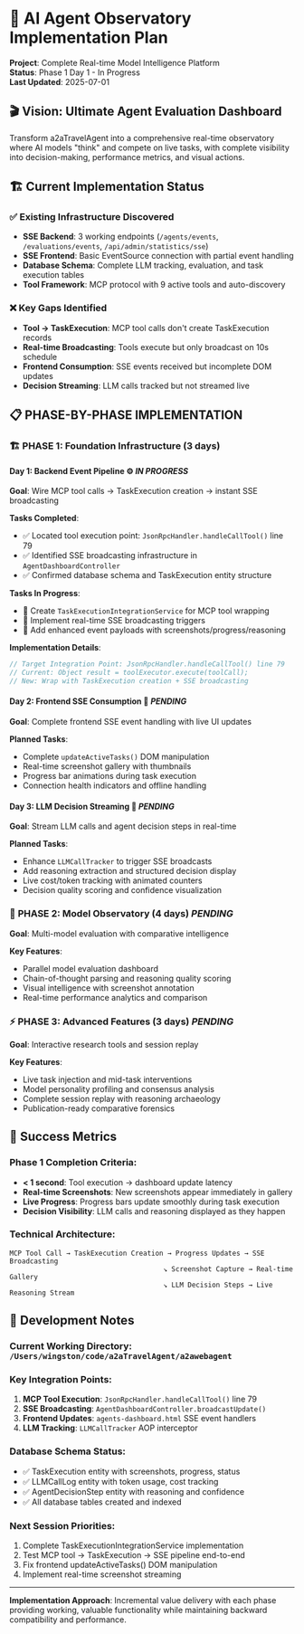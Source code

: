 # 🎯 AI Agent Observatory Implementation Plan

**Project**: Complete Real-time Model Intelligence Platform  
**Status**: Phase 1 Day 1 - In Progress  
**Last Updated**: 2025-07-01  

## 🎬 Vision: Ultimate Agent Evaluation Dashboard
Transform a2aTravelAgent into a comprehensive real-time observatory where AI models "think" and compete on live tasks, with complete visibility into decision-making, performance metrics, and visual actions.

## 🏗️ Current Implementation Status

### ✅ **Existing Infrastructure Discovered**
- **SSE Backend**: 3 working endpoints (`/agents/events`, `/evaluations/events`, `/api/admin/statistics/sse`)
- **SSE Frontend**: Basic EventSource connection with partial event handling
- **Database Schema**: Complete LLM tracking, evaluation, and task execution tables
- **Tool Framework**: MCP protocol with 9 active tools and auto-discovery

### ❌ **Key Gaps Identified**
- **Tool → TaskExecution**: MCP tool calls don't create TaskExecution records
- **Real-time Broadcasting**: Tools execute but only broadcast on 10s schedule
- **Frontend Consumption**: SSE events received but incomplete DOM updates
- **Decision Streaming**: LLM calls tracked but not streamed live

## 📋 PHASE-BY-PHASE IMPLEMENTATION

### 🏗️ **PHASE 1: Foundation Infrastructure (3 days)**

#### **Day 1: Backend Event Pipeline** ⚙️ *IN PROGRESS*
**Goal**: Wire MCP tool calls → TaskExecution creation → instant SSE broadcasting

**Tasks Completed**:
- ✅ Located tool execution point: `JsonRpcHandler.handleCallTool()` line 79
- ✅ Identified SSE broadcasting infrastructure in `AgentDashboardController`
- ✅ Confirmed database schema and TaskExecution entity structure

**Tasks In Progress**:
- 🔄 Create `TaskExecutionIntegrationService` for MCP tool wrapping
- 🔄 Implement real-time SSE broadcasting triggers
- 🔄 Add enhanced event payloads with screenshots/progress/reasoning

**Implementation Details**:
```java
// Target Integration Point: JsonRpcHandler.handleCallTool() line 79
// Current: Object result = toolExecutor.execute(toolCall);
// New: Wrap with TaskExecution creation + SSE broadcasting
```

#### **Day 2: Frontend SSE Consumption** 📱 *PENDING*
**Goal**: Complete frontend SSE event handling with live UI updates

**Planned Tasks**:
- Complete `updateActiveTasks()` DOM manipulation
- Real-time screenshot gallery with thumbnails
- Progress bar animations during task execution
- Connection health indicators and offline handling

#### **Day 3: LLM Decision Streaming** 🧠 *PENDING*
**Goal**: Stream LLM calls and agent decision steps in real-time

**Planned Tasks**:
- Enhance `LLMCallTracker` to trigger SSE broadcasts
- Add reasoning extraction and structured decision display
- Live cost/token tracking with animated counters
- Decision quality scoring and confidence visualization

### 🚀 **PHASE 2: Model Observatory (4 days)** *PENDING*
**Goal**: Multi-model evaluation with comparative intelligence

**Key Features**:
- Parallel model evaluation dashboard
- Chain-of-thought parsing and reasoning quality scoring
- Visual intelligence with screenshot annotation
- Real-time performance analytics and comparison

### ⚡ **PHASE 3: Advanced Features (3 days)** *PENDING*
**Goal**: Interactive research tools and session replay

**Key Features**:
- Live task injection and mid-task interventions
- Model personality profiling and consensus analysis
- Complete session replay with reasoning archaeology
- Publication-ready comparative forensics

## 🎯 **Success Metrics**

### **Phase 1 Completion Criteria**:
- **< 1 second**: Tool execution → dashboard update latency
- **Real-time Screenshots**: New screenshots appear immediately in gallery
- **Live Progress**: Progress bars update smoothly during task execution
- **Decision Visibility**: LLM calls and reasoning displayed as they happen

### **Technical Architecture**:
```
MCP Tool Call → TaskExecution Creation → Progress Updates → SSE Broadcasting
                                      ↘ Screenshot Capture → Real-time Gallery
                                      ↘ LLM Decision Steps → Live Reasoning Stream
```

## 📝 **Development Notes**

### **Current Working Directory**: `/Users/wingston/code/a2aTravelAgent/a2awebagent`

### **Key Integration Points**:
1. **MCP Tool Execution**: `JsonRpcHandler.handleCallTool()` line 79
2. **SSE Broadcasting**: `AgentDashboardController.broadcastUpdate()` 
3. **Frontend Updates**: `agents-dashboard.html` SSE event handlers
4. **LLM Tracking**: `LLMCallTracker` AOP interceptor

### **Database Schema Status**:
- ✅ TaskExecution entity with screenshots, progress, status
- ✅ LLMCallLog entity with token usage, cost tracking
- ✅ AgentDecisionStep entity with reasoning and confidence
- ✅ All database tables created and indexed

### **Next Session Priorities**:
1. Complete TaskExecutionIntegrationService implementation
2. Test MCP tool → TaskExecution → SSE pipeline end-to-end
3. Fix frontend updateActiveTasks() DOM manipulation
4. Implement real-time screenshot streaming

---

**Implementation Approach**: Incremental value delivery with each phase providing working, valuable functionality while maintaining backward compatibility and performance.
